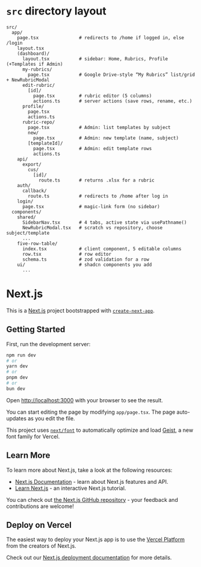 # `src` directory layout
```
src/
  app/
    page.tsx               # redirects to /home if logged in, else /login
    layout.tsx
    (dashboard)/
      layout.tsx           # sidebar: Home, Rubrics, Profile (+Templates if Admin)
      my-rubrics/
        page.tsx           # Google Drive-style “My Rubrics” list/grid + NewRubricModal
      edit-rubric/
        [id]/
          page.tsx         # rubric editor (5 columns)
          actions.ts       # server actions (save rows, rename, etc.)
      profile/
        page.tsx
        actions.ts
      rubric-repo/
        page.tsx           # Admin: list templates by subject
        new/
          page.tsx         # Admin: new template (name, subject)
        [templateId]/
          page.tsx         # Admin: edit template rows
          actions.ts
    api/
      export/
        cus/
          [id]/
            route.ts       # returns .xlsx for a rubric
    auth/
      callback/
        route.ts           # redirects to /home after log in
    login/
      page.tsx             # magic-link form (no sidebar)
  components/
    shared/
      SidebarNav.tsx       # 4 tabs, active state via usePathname()
      NewRubricModal.tsx   # scratch vs repository, choose subject/template
      ...
    five-row-table/
      index.tsx            # client component, 5 editable columns
      row.tsx              # row editor
      schema.ts            # zod validation for a row
    ui/                    # shadcn components you add
      ...
```

# Next.js

This is a [Next.js](https://nextjs.org) project bootstrapped with [`create-next-app`](https://nextjs.org/docs/app/api-reference/cli/create-next-app).

## Getting Started

First, run the development server:

```bash
npm run dev
# or
yarn dev
# or
pnpm dev
# or
bun dev
```

Open [http://localhost:3000](http://localhost:3000) with your browser to see the result.

You can start editing the page by modifying `app/page.tsx`. The page auto-updates as you edit the file.

This project uses [`next/font`](https://nextjs.org/docs/app/building-your-application/optimizing/fonts) to automatically optimize and load [Geist](https://vercel.com/font), a new font family for Vercel.

## Learn More

To learn more about Next.js, take a look at the following resources:

- [Next.js Documentation](https://nextjs.org/docs) - learn about Next.js features and API.
- [Learn Next.js](https://nextjs.org/learn) - an interactive Next.js tutorial.

You can check out [the Next.js GitHub repository](https://github.com/vercel/next.js) - your feedback and contributions are welcome!

## Deploy on Vercel

The easiest way to deploy your Next.js app is to use the [Vercel Platform](https://vercel.com/new?utm_medium=default-template&filter=next.js&utm_source=create-next-app&utm_campaign=create-next-app-readme) from the creators of Next.js.

Check out our [Next.js deployment documentation](https://nextjs.org/docs/app/building-your-application/deploying) for more details.
